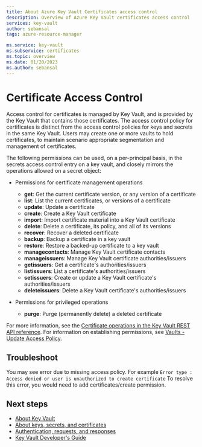 ```yaml
---
title: About Azure Key Vault Certificates access control
description: Overview of Azure Key Vault certificates access control
services: key-vault
author: sebansal
tags: azure-resource-manager

ms.service: key-vault
ms.subservice: certificates
ms.topic: overview
ms.date: 01/20/2023
ms.author: sebansal
---
```


# Certificate Access Control

 Access control for certificates is managed by Key Vault, and is provided by the Key Vault that contains those certificates. The access control policy for certificates is distinct from the access control policies for keys and secrets in the same Key Vault. Users may create one or more vaults to hold certificates, to maintain scenario appropriate segmentation and management of certificates.  

 The following permissions can be used, on a per-principal basis, in the secrets access control entry on a key vault, and closely mirrors the operations allowed on a secret object:  

- Permissions for certificate management operations
  - **get**: Get the current certificate version, or any version of a certificate
  - **list**: List the current certificates, or versions of a certificate  
  - **update**: Update a certificate
  - **create**: Create a Key Vault certificate
  - **import**: Import certificate material into a Key Vault certificate
  - **delete**: Delete a certificate, its policy, and all of its versions  
  - **recover**: Recover a deleted certificate
  - **backup**: Backup a certificate in a key vault
  - **restore**: Restore a backed-up certificate to a key vault
  - **managecontacts**: Manage Key Vault certificate contacts  
  - **manageissuers**: Manage Key Vault certificate authorities/issuers
  - **getissuers**: Get a certificate's authorities/issuers
  - **listissuers**: List a certificate's authorities/issuers  
  - **setissuers**: Create or update a Key Vault certificate's authorities/issuers  
  - **deleteissuers**: Delete a Key Vault certificate's authorities/issuers  
 
- Permissions for privileged operations
  - **purge**: Purge (permanently delete) a deleted certificate

For more information, see the [Certificate operations in the Key Vault REST API reference](/rest/api/keyvault). For information on establishing permissions, see [Vaults - Update Access Policy](/rest/api/keyvault/keyvault/vaults/update-access-policy).

## Troubleshoot
You may see error due to missing access policy. For example ```Error type : Access denied or user is unauthorized to create certificate```
To resolve this error, you would need to add certificates/create permission.

## Next steps

- [About Key Vault](../general/overview.md)
- [About keys, secrets, and certificates](../general/about-keys-secrets-certificates.md)
- [Authentication, requests, and responses](../general/authentication-requests-and-responses.md)
- [Key Vault Developer's Guide](../general/developers-guide.md)
